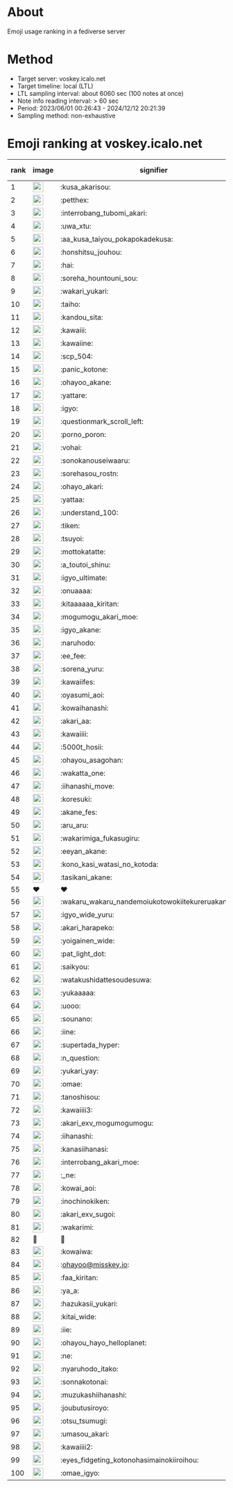 # About
Emoji usage ranking in a fediverse server

# Method
- Target server: voskey.icalo.net
- Target timeline: local (LTL)
- LTL sampling interval: about 6060 sec (100 notes at once)
- Note info reading interval: > 60 sec
- Period: 2023/06/01 00:26:43 - 2024/12/12 20:21:39 
- Sampling method: non-exhaustive

# Emoji ranking at voskey.icalo.net

|rank|image|signifier|type|frequency score|
|----|----|----|----|----|
|1|<img height="24" src="https://voskey.icalo.net/emoji/kusa_akarisou.webp">|:kusa_akarisou:|custom|35806|
|2|<img height="24" src="https://voskey.icalo.net/emoji/petthex.webp">|:petthex:|custom|28125|
|3|<img height="24" src="https://voskey.icalo.net/emoji/interrobang_tubomi_akari.webp">|:interrobang_tubomi_akari:|custom|14581|
|4|<img height="24" src="https://voskey.icalo.net/emoji/uwa_xtu.webp">|:uwa_xtu:|custom|12564|
|5|<img height="24" src="https://voskey.icalo.net/emoji/aa_kusa_taiyou_pokapokadekusa.webp">|:aa_kusa_taiyou_pokapokadekusa:|custom|11455|
|6|<img height="24" src="https://voskey.icalo.net/emoji/honshitsu_jouhou.webp">|:honshitsu_jouhou:|custom|10158|
|7|<img height="24" src="https://voskey.icalo.net/emoji/hai.webp">|:hai:|custom|8694|
|8|<img height="24" src="https://voskey.icalo.net/emoji/soreha_hountouni_sou.webp">|:soreha_hountouni_sou:|custom|7491|
|9|<img height="24" src="https://voskey.icalo.net/emoji/wakari_yukari.webp">|:wakari_yukari:|custom|7168|
|10|<img height="24" src="https://voskey.icalo.net/emoji/taiho.webp">|:taiho:|custom|6960|
|11|<img height="24" src="https://voskey.icalo.net/emoji/kandou_sita.webp">|:kandou_sita:|custom|6878|
|12|<img height="24" src="https://voskey.icalo.net/emoji/kawaiii.webp">|:kawaiii:|custom|6640|
|13|<img height="24" src="https://voskey.icalo.net/emoji/kawaiine.webp">|:kawaiine:|custom|6620|
|14|<img height="24" src="https://voskey.icalo.net/emoji/scp_504.webp">|:scp_504:|custom|5996|
|15|<img height="24" src="https://voskey.icalo.net/emoji/panic_kotone.webp">|:panic_kotone:|custom|5592|
|16|<img height="24" src="https://voskey.icalo.net/emoji/ohayoo_akane.webp">|:ohayoo_akane:|custom|5248|
|17|<img height="24" src="https://voskey.icalo.net/emoji/yattare.webp">|:yattare:|custom|4939|
|18|<img height="24" src="https://voskey.icalo.net/emoji/igyo.webp">|:igyo:|custom|4896|
|19|<img height="24" src="https://voskey.icalo.net/emoji/questionmark_scroll_left.webp">|:questionmark_scroll_left:|custom|4760|
|20|<img height="24" src="https://voskey.icalo.net/emoji/porno_poron.webp">|:porno_poron:|custom|4547|
|21|<img height="24" src="https://voskey.icalo.net/emoji/vohai.webp">|:vohai:|custom|4400|
|22|<img height="24" src="https://voskey.icalo.net/emoji/sonokanouseiwaaru.webp">|:sonokanouseiwaaru:|custom|4379|
|23|<img height="24" src="https://voskey.icalo.net/emoji/sorehasou_rostn.webp">|:sorehasou_rostn:|custom|4376|
|24|<img height="24" src="https://voskey.icalo.net/emoji/ohayo_akari.webp">|:ohayo_akari:|custom|4349|
|25|<img height="24" src="https://voskey.icalo.net/emoji/yattaa.webp">|:yattaa:|custom|4092|
|26|<img height="24" src="https://voskey.icalo.net/emoji/understand_100.webp">|:understand_100:|custom|3876|
|27|<img height="24" src="https://voskey.icalo.net/emoji/tiken.webp">|:tiken:|custom|3815|
|28|<img height="24" src="https://voskey.icalo.net/emoji/tsuyoi.webp">|:tsuyoi:|custom|3777|
|29|<img height="24" src="https://voskey.icalo.net/emoji/mottokatatte.webp">|:mottokatatte:|custom|3717|
|30|<img height="24" src="https://voskey.icalo.net/emoji/a_toutoi_shinu.webp">|:a_toutoi_shinu:|custom|3599|
|31|<img height="24" src="https://voskey.icalo.net/emoji/igyo_ultimate.webp">|:igyo_ultimate:|custom|3456|
|32|<img height="24" src="https://voskey.icalo.net/emoji/onuaaaa.webp">|:onuaaaa:|custom|3299|
|33|<img height="24" src="https://voskey.icalo.net/emoji/kitaaaaaa_kiritan.webp">|:kitaaaaaa_kiritan:|custom|3273|
|34|<img height="24" src="https://voskey.icalo.net/emoji/mogumogu_akari_moe.webp">|:mogumogu_akari_moe:|custom|3065|
|35|<img height="24" src="https://voskey.icalo.net/emoji/igyo_akane.webp">|:igyo_akane:|custom|3061|
|36|<img height="24" src="https://voskey.icalo.net/emoji/naruhodo.webp">|:naruhodo:|custom|3029|
|37|<img height="24" src="https://voskey.icalo.net/emoji/ee_fee.webp">|:ee_fee:|custom|3002|
|38|<img height="24" src="https://voskey.icalo.net/emoji/sorena_yuru.webp">|:sorena_yuru:|custom|2916|
|39|<img height="24" src="https://voskey.icalo.net/emoji/kawaiifes.webp">|:kawaiifes:|custom|2903|
|40|<img height="24" src="https://voskey.icalo.net/emoji/oyasumi_aoi.webp">|:oyasumi_aoi:|custom|2874|
|41|<img height="24" src="https://voskey.icalo.net/emoji/kowaihanashi.webp">|:kowaihanashi:|custom|2808|
|42|<img height="24" src="https://voskey.icalo.net/emoji/akari_aa.webp">|:akari_aa:|custom|2769|
|43|<img height="24" src="https://voskey.icalo.net/emoji/kawaiiii.webp">|:kawaiiii:|custom|2719|
|44|<img height="24" src="https://voskey.icalo.net/emoji/5000t_hosii.webp">|:5000t_hosii:|custom|2637|
|45|<img height="24" src="https://voskey.icalo.net/emoji/ohayou_asagohan.webp">|:ohayou_asagohan:|custom|2620|
|46|<img height="24" src="https://voskey.icalo.net/emoji/wakatta_one.webp">|:wakatta_one:|custom|2572|
|47|<img height="24" src="https://voskey.icalo.net/emoji/iihanashi_move.webp">|:iihanashi_move:|custom|2564|
|48|<img height="24" src="https://voskey.icalo.net/emoji/koresuki.webp">|:koresuki:|custom|2543|
|49|<img height="24" src="https://voskey.icalo.net/emoji/akane_fes.webp">|:akane_fes:|custom|2518|
|50|<img height="24" src="https://voskey.icalo.net/emoji/aru_aru.webp">|:aru_aru:|custom|2513|
|51|<img height="24" src="https://voskey.icalo.net/emoji/wakarimiga_fukasugiru.webp">|:wakarimiga_fukasugiru:|custom|2504|
|52|<img height="24" src="https://voskey.icalo.net/emoji/eeyan_akane.webp">|:eeyan_akane:|custom|2491|
|53|<img height="24" src="https://voskey.icalo.net/emoji/kono_kasi_watasi_no_kotoda.webp">|:kono_kasi_watasi_no_kotoda:|custom|2425|
|54|<img height="24" src="https://voskey.icalo.net/emoji/tasikani_akane.webp">|:tasikani_akane:|custom|2387|
|55|❤|❤|unicode|2368|
|56|<img height="24" src="https://voskey.icalo.net/emoji/wakaru_wakaru_nandemoiukotowokiitekureruakanetyan.webp">|:wakaru_wakaru_nandemoiukotowokiitekureruakanetyan:|custom|2346|
|57|<img height="24" src="https://voskey.icalo.net/emoji/igyo_wide_yuru.webp">|:igyo_wide_yuru:|custom|2301|
|58|<img height="24" src="https://voskey.icalo.net/emoji/akari_harapeko.webp">|:akari_harapeko:|custom|2300|
|59|<img height="24" src="https://voskey.icalo.net/emoji/yoigainen_wide.webp">|:yoigainen_wide:|custom|2255|
|60|<img height="24" src="https://voskey.icalo.net/emoji/pat_light_dot.webp">|:pat_light_dot:|custom|2244|
|61|<img height="24" src="https://voskey.icalo.net/emoji/saikyou.webp">|:saikyou:|custom|2236|
|62|<img height="24" src="https://voskey.icalo.net/emoji/watakushidattesoudesuwa.webp">|:watakushidattesoudesuwa:|custom|2202|
|63|<img height="24" src="https://voskey.icalo.net/emoji/yukaaaaa.webp">|:yukaaaaa:|custom|2180|
|64|<img height="24" src="https://voskey.icalo.net/emoji/uooo.webp">|:uooo:|custom|2135|
|65|<img height="24" src="https://voskey.icalo.net/emoji/sounano.webp">|:sounano:|custom|2056|
|66|<img height="24" src="https://voskey.icalo.net/emoji/iine.webp">|:iine:|custom|2040|
|67|<img height="24" src="https://voskey.icalo.net/emoji/supertada_hyper.webp">|:supertada_hyper:|custom|2020|
|68|<img height="24" src="https://voskey.icalo.net/emoji/n_question.webp">|:n_question:|custom|1947|
|69|<img height="24" src="https://voskey.icalo.net/emoji/yukari_yay.webp">|:yukari_yay:|custom|1945|
|70|<img height="24" src="https://voskey.icalo.net/emoji/omae.webp">|:omae:|custom|1915|
|71|<img height="24" src="https://voskey.icalo.net/emoji/tanoshisou.webp">|:tanoshisou:|custom|1893|
|72|<img height="24" src="https://voskey.icalo.net/emoji/kawaiiii3.webp">|:kawaiiii3:|custom|1889|
|73|<img height="24" src="https://voskey.icalo.net/emoji/akari_exv_mogumogumogu.webp">|:akari_exv_mogumogumogu:|custom|1826|
|74|<img height="24" src="https://voskey.icalo.net/emoji/iihanashi.webp">|:iihanashi:|custom|1816|
|75|<img height="24" src="https://voskey.icalo.net/emoji/kanasiihanasi.webp">|:kanasiihanasi:|custom|1767|
|76|<img height="24" src="https://voskey.icalo.net/emoji/interrobang_akari_moe.webp">|:interrobang_akari_moe:|custom|1748|
|77|<img height="24" src="https://voskey.icalo.net/emoji/_ne.webp">|:_ne:|custom|1725|
|78|<img height="24" src="https://voskey.icalo.net/emoji/kowai_aoi.webp">|:kowai_aoi:|custom|1724|
|79|<img height="24" src="https://voskey.icalo.net/emoji/inochinokiken.webp">|:inochinokiken:|custom|1706|
|80|<img height="24" src="https://voskey.icalo.net/emoji/akari_exv_sugoi.webp">|:akari_exv_sugoi:|custom|1684|
|81|<img height="24" src="https://voskey.icalo.net/emoji/wakarimi.webp">|:wakarimi:|custom|1678|
|82|🤔|🤔|unicode|1678|
|83|<img height="24" src="https://voskey.icalo.net/emoji/kowaiwa.webp">|:kowaiwa:|custom|1668|
|84|<img height="24" src="https://voskey.icalo.net/emoji/ohayoo.webp">|:ohayoo@misskey.io:|custom|1629|
|85|<img height="24" src="https://voskey.icalo.net/emoji/faa_kiritan.webp">|:faa_kiritan:|custom|1620|
|86|<img height="24" src="https://voskey.icalo.net/emoji/ya_a.webp">|:ya_a:|custom|1619|
|87|<img height="24" src="https://voskey.icalo.net/emoji/hazukasii_yukari.webp">|:hazukasii_yukari:|custom|1614|
|88|<img height="24" src="https://voskey.icalo.net/emoji/kitai_wide.webp">|:kitai_wide:|custom|1607|
|89|<img height="24" src="https://voskey.icalo.net/emoji/iie.webp">|:iie:|custom|1605|
|90|<img height="24" src="https://voskey.icalo.net/emoji/ohayou_hayo_helloplanet.webp">|:ohayou_hayo_helloplanet:|custom|1594|
|91|<img height="24" src="https://voskey.icalo.net/emoji/ne.webp">|:ne:|custom|1567|
|92|<img height="24" src="https://voskey.icalo.net/emoji/nyaruhodo_itako.webp">|:nyaruhodo_itako:|custom|1531|
|93|<img height="24" src="https://voskey.icalo.net/emoji/sonnakotonai.webp">|:sonnakotonai:|custom|1515|
|94|<img height="24" src="https://voskey.icalo.net/emoji/muzukashiihanashi.webp">|:muzukashiihanashi:|custom|1457|
|95|<img height="24" src="https://voskey.icalo.net/emoji/joubutusiroyo.webp">|:joubutusiroyo:|custom|1451|
|96|<img height="24" src="https://voskey.icalo.net/emoji/otsu_tsumugi.webp">|:otsu_tsumugi:|custom|1437|
|97|<img height="24" src="https://voskey.icalo.net/emoji/umasou_akari.webp">|:umasou_akari:|custom|1405|
|98|<img height="24" src="https://voskey.icalo.net/emoji/kawaiiii2.webp">|:kawaiiii2:|custom|1398|
|99|<img height="24" src="https://voskey.icalo.net/emoji/eyes_fidgeting_kotonohasimainokiiroihou.webp">|:eyes_fidgeting_kotonohasimainokiiroihou:|custom|1394|
|100|<img height="24" src="https://voskey.icalo.net/emoji/omae_igyo.webp">|:omae_igyo:|custom|1385|
